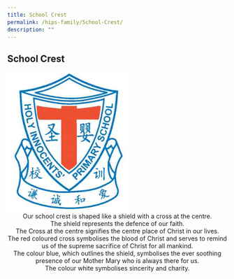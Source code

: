 ```yaml
---
title: School Crest
permalink: /hips-family/School-Crest/
description: ""
---
```

## School Crest

<img style="width: 55%;" src="/images/School%20Crest.jpeg" align = "center" /> 

<center> Our school crest is shaped like a shield with a cross at the centre.</center>



<center>The shield represents the defence of our faith.</center>

  

<center>The Cross at the centre signifies the centre place of Christ in our lives.</center>

  

<center>The red coloured cross symbolises the blood of Christ and serves to remind us of the supreme sacrifice of Christ for all mankind.</center>

  

<center>The colour blue, which outlines the shield, symbolises the ever soothing presence of our Mother Mary who is always there for us.</center>

  

<center>The colour white symbolises sincerity and charity.</center>